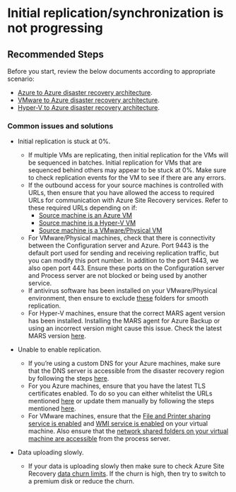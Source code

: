 <properties
  pagetitle="Initial replication/synchronization is not progressing"
  description="Questions or issues related to initial replication being stuck or taking longer than expected"
  service="microsoft.recoveryservices"
  resource="vaults"
  ms.author="sideeksh,sharrai"
  selfhelptype="Generic"
  supporttopicids="32745021"
  resourcetags=""
  productpesids="16370"
  cloudenvironments="fairfax,mooncake,public,usnat,ussec,blackforest"
  disableclouds=""
  articleid="e57ec17f-4ba7-47e4-8b01-79e1d9773e41"
  ownershipid="Compute_SiteRecovery" />
# Initial replication/synchronization is not progressing

## **Recommended Steps**
Before you start, review the below documents according to appropriate scenario:
- [Azure to Azure disaster recovery architecture](https://docs.microsoft.com/azure/site-recovery/azure-to-azure-architecture).
- [VMware to Azure disaster recovery architecture](https://docs.microsoft.com/azure/site-recovery/vmware-azure-architecture).
- [Hyper-V to Azure disaster recovery architecture](https://docs.microsoft.com/azure/site-recovery/hyper-v-azure-architecture).

### **Common issues and solutions**

- Initial replication is stuck at 0%.
    - If multiple VMs are replicating, then initial replication for the VMs will be sequenced in batches. Initial replication for VMs that are sequenced behind others may appear to be stuck at 0%. Make sure to check replication events for the VM to see if there are any errors. 
    - If the outbound access for your source machines is controlled with URLs, then ensure that you have allowed the access to required URLs for communication with Azure Site Recovery services. Refer to these required URLs depending on if:
        - [Source machine is an Azure VM](https://docs.microsoft.com/azure/site-recovery/azure-to-azure-architecture#outbound-connectivity-urls)
        - [Source machine is a Hyper-V VM](https://docs.microsoft.com/azure/site-recovery/hyper-v-azure-architecture#outbound-connectivity-for-urls)
        - [Source machine is a VMware/Physical VM](https://docs.microsoft.com/azure/site-recovery/vmware-azure-architecture#outbound-connectivity-for-urls)
    - For VMware/Physical machines, check that there is connectivity between the Configuration server and Azure. Port 9443 is the default port used for sending and receiving replication traffic, but you can modify this port number. In addition to the port 9443, we also open port 443. Ensure these ports on the Configuration server and Process server are not blocked or being used by another service.
    - If antivirus software has been installed on your VMware/Physical environment, then ensure to exclude [these](https://docs.microsoft.com/azure/site-recovery/vmware-azure-set-up-source#azure-site-recovery-folder-exclusions-from-antivirus-program) folders for smooth replication.
    - For Hyper-V machines, ensure that the correct MARS agent version has been installed. Installing the MARS agent for Azure Backup or using an incorrect version might cause this issue. Check the latest MARS version [here](https://docs.microsoft.com/azure/site-recovery/site-recovery-whats-new).

- Unable to enable replication.
    - If you’re using a custom DNS for your Azure machines, make sure that the DNS server is accessible from the disaster recovery region by following the steps [here](https://docs.microsoft.com/azure/site-recovery/azure-to-azure-troubleshoot-errors?#outbound-urls-or-ip-ranges-error-code-151037-or-151072).
    - For you Azure machines, ensure that you have the latest TLS certificates enabled. To do so you can either whitelist the URLs mentioned [here](https://docs.microsoft.com/azure/security/fundamentals/tls-certificate-changes) or update them manually by following the steps mentioned [here](https://techcommunity.microsoft.com/t5/azure-storage/azure-storage-tls-changes-are-coming-and-why-you-care/ba-p/1705518).
    - For VMware machines, ensure that the [File and Printer sharing service is enabled](https://docs.microsoft.com/azure/site-recovery/vmware-azure-troubleshoot-push-install#file-and-printer-sharing-services-check-errorid-95105--95106) and [WMI service is enabled](https://docs.microsoft.com/azure/site-recovery/vmware-azure-troubleshoot-push-install#windows-management-instrumentation-wmi-configuration-check-error-code-95103) on your virtual machine. Also ensure that the [network shared folders on your virtual machine are accessible](https://docs.microsoft.com/azure/site-recovery/vmware-azure-troubleshoot-push-install#check-access-for-network-shared-folders-on-source-machine-errorid-9510595523) from the process server.

- Data uploading slowly.
    - If your data is uploading slowly then make sure to check Azure Site Recovery [data churn limits](https://docs.microsoft.com/azure/site-recovery/azure-to-azure-troubleshoot-replication#azure-site-recovery-limits). If the churn is high, then try to switch to a premium disk or reduce the churn.
